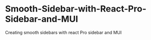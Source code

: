# Smooth-Sidebar-with-React-Pro-Sidebar-and-MUI
Creating smooth sidebars with react Pro sidebar and MUI
